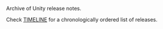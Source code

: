 Archive of Unity release notes.

Check [TIMELINE](TIMELINE) for a chronologically ordered list of releases.
